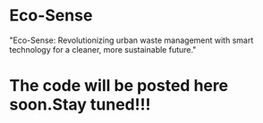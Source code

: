 # Eco-Sense
"Eco-Sense: Revolutionizing urban waste management with smart technology for a cleaner, more sustainable future."


# The code will be posted here soon.Stay tuned!!!
